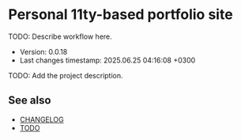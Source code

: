 <!--
@since 2024.05.04, 21:07
@changed 2024.05.04, 21:07
-->

# Personal 11ty-based portfolio site

TODO: Describe workflow here.

- Version: 0.0.18
- Last changes timestamp: 2025.06.25 04:16:08 +0300

TODO: Add the project description.

## See also

- [CHANGELOG](CHANGELOG.md)
- [TODO](TODO.md)

